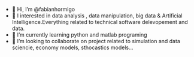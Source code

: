 - 👋 Hi, I’m @fabianhormigo
- 👀 I interested in data analysis , data manipulation, big data & Artificial Intelligence.Everything related to technical software delevopement and data.
- 🌱 I’m currently learning python and matlab programing
- 💞️ I’m looking to collaborate on project related to simulation and data sciencie, economy models, sthocastics models...
  

<!---
fabianhormigo/fabianhormigo is a ✨ special ✨ repository because its `README.md` (this file) appears on your GitHub profile.
You can click the Preview link to take a look at your changes.
--->
